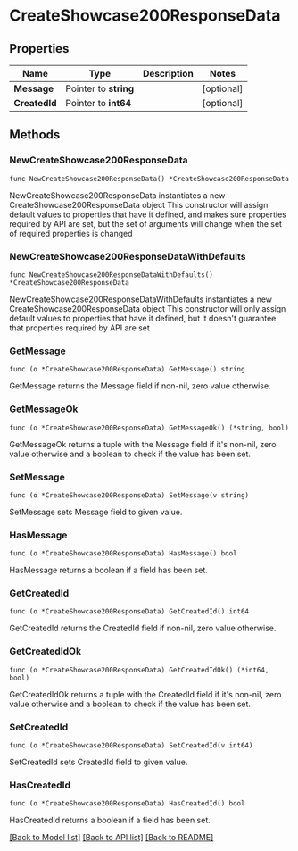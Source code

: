 # CreateShowcase200ResponseData

## Properties

Name | Type | Description | Notes
------------ | ------------- | ------------- | -------------
**Message** | Pointer to **string** |  | [optional] 
**CreatedId** | Pointer to **int64** |  | [optional] 

## Methods

### NewCreateShowcase200ResponseData

`func NewCreateShowcase200ResponseData() *CreateShowcase200ResponseData`

NewCreateShowcase200ResponseData instantiates a new CreateShowcase200ResponseData object
This constructor will assign default values to properties that have it defined,
and makes sure properties required by API are set, but the set of arguments
will change when the set of required properties is changed

### NewCreateShowcase200ResponseDataWithDefaults

`func NewCreateShowcase200ResponseDataWithDefaults() *CreateShowcase200ResponseData`

NewCreateShowcase200ResponseDataWithDefaults instantiates a new CreateShowcase200ResponseData object
This constructor will only assign default values to properties that have it defined,
but it doesn't guarantee that properties required by API are set

### GetMessage

`func (o *CreateShowcase200ResponseData) GetMessage() string`

GetMessage returns the Message field if non-nil, zero value otherwise.

### GetMessageOk

`func (o *CreateShowcase200ResponseData) GetMessageOk() (*string, bool)`

GetMessageOk returns a tuple with the Message field if it's non-nil, zero value otherwise
and a boolean to check if the value has been set.

### SetMessage

`func (o *CreateShowcase200ResponseData) SetMessage(v string)`

SetMessage sets Message field to given value.

### HasMessage

`func (o *CreateShowcase200ResponseData) HasMessage() bool`

HasMessage returns a boolean if a field has been set.

### GetCreatedId

`func (o *CreateShowcase200ResponseData) GetCreatedId() int64`

GetCreatedId returns the CreatedId field if non-nil, zero value otherwise.

### GetCreatedIdOk

`func (o *CreateShowcase200ResponseData) GetCreatedIdOk() (*int64, bool)`

GetCreatedIdOk returns a tuple with the CreatedId field if it's non-nil, zero value otherwise
and a boolean to check if the value has been set.

### SetCreatedId

`func (o *CreateShowcase200ResponseData) SetCreatedId(v int64)`

SetCreatedId sets CreatedId field to given value.

### HasCreatedId

`func (o *CreateShowcase200ResponseData) HasCreatedId() bool`

HasCreatedId returns a boolean if a field has been set.


[[Back to Model list]](../README.md#documentation-for-models) [[Back to API list]](../README.md#documentation-for-api-endpoints) [[Back to README]](../README.md)


